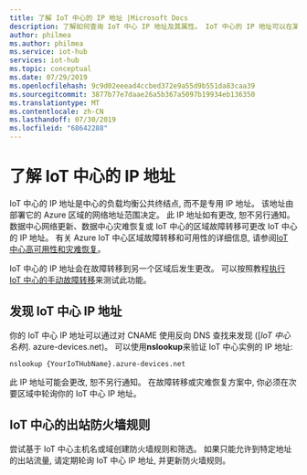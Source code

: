 ```yaml
---
title: 了解 IoT 中心的 IP 地址 |Microsoft Docs
description: 了解如何查询 IoT 中心 IP 地址及其属性。 IoT 中心的 IP 地址可以在某些情况下更改, 如灾难恢复或区域故障转移。
author: philmea
ms.author: philmea
ms.service: iot-hub
services: iot-hub
ms.topic: conceptual
ms.date: 07/29/2019
ms.openlocfilehash: 9c9d02eeead4ccbed372e9a55d9b551da83caa39
ms.sourcegitcommit: 3877b77e7daae26a5b367a5097b19934eb136350
ms.translationtype: MT
ms.contentlocale: zh-CN
ms.lasthandoff: 07/30/2019
ms.locfileid: "68642288"
---
```

# <a name="understanding-the-ip-address-of-your-iot-hub"></a>了解 IoT 中心的 IP 地址

IoT 中心的 IP 地址是中心的负载均衡公共终结点, 而不是专用 IP 地址。 该地址由部署它的 Azure 区域的网络地址范围决定。 此 IP 地址如有更改, 恕不另行通知。 数据中心网络更新、数据中心灾难恢复或 IoT 中心的区域故障转移可更改 IoT 中心的 IP 地址。 有关 Azure IoT 中心区域故障转移和可用性的详细信息, 请参阅[IoT 中心高可用性和灾难恢复](iot-hub-ha-dr.md)。

IoT 中心的 IP 地址会在故障转移到另一个区域后发生更改。 可以按照教程[执行 IoT 中心的手动故障转移](tutorial-manual-failover.md)来测试此功能。

## <a name="discover-your-iot-hub-ip-address"></a>发现 IoT 中心 IP 地址

你的 IoT 中心 IP 地址可以通过对 CNAME 使用反向 DNS 查找来发现 ([*IoT 中心名称*]. azure-devices.net)。 可以使用**nslookup**来验证 IoT 中心实例的 IP 地址:

```cmd/sh
nslookup {YourIoTHubName}.azure-devices.net
```

此 IP 地址可能会更改, 恕不另行通知。 在故障转移或灾难恢复方案中, 你必须在次要区域中轮询你的 IoT 中心 IP 地址。

## <a name="outbound-firewall-rules-for-iot-hub"></a>IoT 中心的出站防火墙规则

尝试基于 IoT 中心主机名或域创建防火墙规则和筛选。 如果只能允许到特定地址的出站流量, 请定期轮询 IoT 中心 IP 地址, 并更新防火墙规则。

